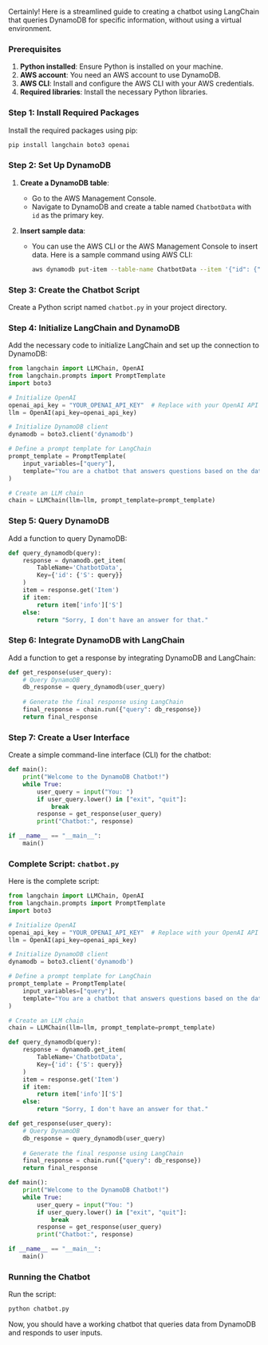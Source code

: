 Certainly! Here is a streamlined guide to creating a chatbot using LangChain that queries DynamoDB for specific information, without using a virtual environment.

### Prerequisites

1. **Python installed**: Ensure Python is installed on your machine.
2. **AWS account**: You need an AWS account to use DynamoDB.
3. **AWS CLI**: Install and configure the AWS CLI with your AWS credentials.
4. **Required libraries**: Install the necessary Python libraries.

### Step 1: Install Required Packages

Install the required packages using pip:
```bash
pip install langchain boto3 openai
```

### Step 2: Set Up DynamoDB

1. **Create a DynamoDB table**:
   - Go to the AWS Management Console.
   - Navigate to DynamoDB and create a table named `ChatbotData` with `id` as the primary key.

2. **Insert sample data**:
   - You can use the AWS CLI or the AWS Management Console to insert data. Here is a sample command using AWS CLI:
     ```bash
     aws dynamodb put-item --table-name ChatbotData --item '{"id": {"S": "1"}, "info": {"S": "Hello, I am a chatbot!"}}'
     ```

### Step 3: Create the Chatbot Script

Create a Python script named `chatbot.py` in your project directory.

### Step 4: Initialize LangChain and DynamoDB

Add the necessary code to initialize LangChain and set up the connection to DynamoDB:

```python
from langchain import LLMChain, OpenAI
from langchain.prompts import PromptTemplate
import boto3

# Initialize OpenAI
openai_api_key = "YOUR_OPENAI_API_KEY"  # Replace with your OpenAI API key
llm = OpenAI(api_key=openai_api_key)

# Initialize DynamoDB client
dynamodb = boto3.client('dynamodb')

# Define a prompt template for LangChain
prompt_template = PromptTemplate(
    input_variables=["query"],
    template="You are a chatbot that answers questions based on the data stored in DynamoDB. The user asked: {query}"
)

# Create an LLM chain
chain = LLMChain(llm=llm, prompt_template=prompt_template)
```

### Step 5: Query DynamoDB

Add a function to query DynamoDB:

```python
def query_dynamodb(query):
    response = dynamodb.get_item(
        TableName='ChatbotData',
        Key={'id': {'S': query}}
    )
    item = response.get('Item')
    if item:
        return item['info']['S']
    else:
        return "Sorry, I don't have an answer for that."
```

### Step 6: Integrate DynamoDB with LangChain

Add a function to get a response by integrating DynamoDB and LangChain:

```python
def get_response(user_query):
    # Query DynamoDB
    db_response = query_dynamodb(user_query)
    
    # Generate the final response using LangChain
    final_response = chain.run({"query": db_response})
    return final_response
```

### Step 7: Create a User Interface

Create a simple command-line interface (CLI) for the chatbot:

```python
def main():
    print("Welcome to the DynamoDB Chatbot!")
    while True:
        user_query = input("You: ")
        if user_query.lower() in ["exit", "quit"]:
            break
        response = get_response(user_query)
        print("Chatbot:", response)

if __name__ == "__main__":
    main()
```

### Complete Script: `chatbot.py`

Here is the complete script:

```python
from langchain import LLMChain, OpenAI
from langchain.prompts import PromptTemplate
import boto3

# Initialize OpenAI
openai_api_key = "YOUR_OPENAI_API_KEY"  # Replace with your OpenAI API key
llm = OpenAI(api_key=openai_api_key)

# Initialize DynamoDB client
dynamodb = boto3.client('dynamodb')

# Define a prompt template for LangChain
prompt_template = PromptTemplate(
    input_variables=["query"],
    template="You are a chatbot that answers questions based on the data stored in DynamoDB. The user asked: {query}"
)

# Create an LLM chain
chain = LLMChain(llm=llm, prompt_template=prompt_template)

def query_dynamodb(query):
    response = dynamodb.get_item(
        TableName='ChatbotData',
        Key={'id': {'S': query}}
    )
    item = response.get('Item')
    if item:
        return item['info']['S']
    else:
        return "Sorry, I don't have an answer for that."

def get_response(user_query):
    # Query DynamoDB
    db_response = query_dynamodb(user_query)
    
    # Generate the final response using LangChain
    final_response = chain.run({"query": db_response})
    return final_response

def main():
    print("Welcome to the DynamoDB Chatbot!")
    while True:
        user_query = input("You: ")
        if user_query.lower() in ["exit", "quit"]:
            break
        response = get_response(user_query)
        print("Chatbot:", response)

if __name__ == "__main__":
    main()
```

### Running the Chatbot

Run the script:

```bash
python chatbot.py
```

Now, you should have a working chatbot that queries data from DynamoDB and responds to user inputs.
